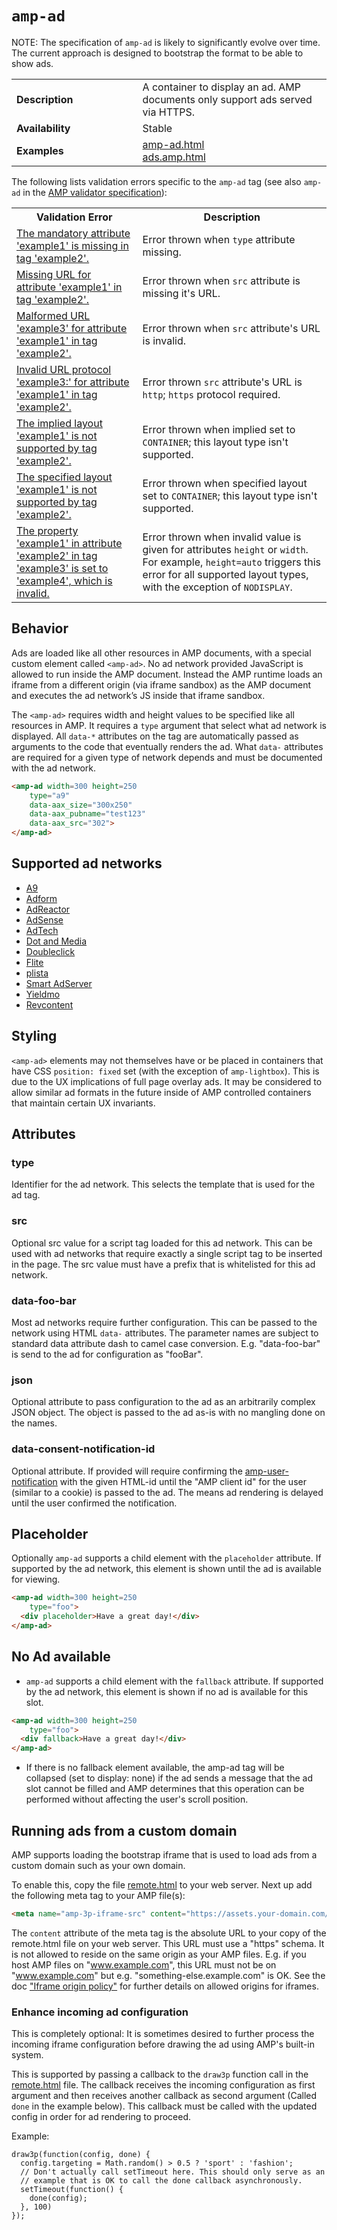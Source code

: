 # <a name="amp-ad"></a> `amp-ad`

NOTE: The specification of `amp-ad` is likely to significantly evolve over time. The current approach is designed to bootstrap the format to be able to show ads.

<!---
Copyright 2015 The AMP HTML Authors. All Rights Reserved.

Licensed under the Apache License, Version 2.0 (the "License");
you may not use this file except in compliance with the License.
You may obtain a copy of the License at

      http://www.apache.org/licenses/LICENSE-2.0

Unless required by applicable law or agreed to in writing, software
distributed under the License is distributed on an "AS-IS" BASIS,
WITHOUT WARRANTIES OR CONDITIONS OF ANY KIND, either express or implied.
See the License for the specific language governing permissions and
limitations under the License.
-->

<table>
  <tr>
    <td width="40%"><strong>Description</strong></td>
    <td>A container to display an ad. AMP documents only support ads served via HTTPS.</td>
  </tr>
  <tr>
    <td width="40%"><strong>Availability</strong></td>
    <td>Stable</td>
  </tr>
  <tr>
    <td width="40%"><strong>Examples</strong></td>
    <td><a href="https://amp-by-example.appspot.com/amp-ad.html">amp-ad.html</a><br /><a href="https://github.com/ampproject/amphtml/blob/master/examples/ads.amp.html">ads.amp.html</a></td>
  </tr>
</table>

The following lists validation errors specific to the `amp-ad` tag
(see also `amp-ad` in the [AMP validator specification](https://github.com/ampproject/amphtml/blob/master/validator/validator.protoascii)):

<table>
  <tr>
    <th width="40%"><strong>Validation Error</strong></th>
    <th>Description</th>
  </tr>
  <tr>
    <td width="40%"><a href="https://www.ampproject.org/docs/reference/validation_errors.html#mandatory-attribute-missing">The mandatory attribute 'example1' is missing in tag 'example2'.</a></td>
    <td>Error thrown when <code>type</code> attribute missing.</td>
  </tr>
  <tr>
    <td width="40%"><a href="https://www.ampproject.org/docs/reference/validation_errors.html#missing-url">Missing URL for attribute 'example1' in tag 'example2'.</a></td>
    <td>Error thrown when <code>src</code> attribute is missing it's URL.</td>
  </tr>
  <tr>
  <td width="40%"><a href="https://www.ampproject.org/docs/reference/validation_errors.html#invalid-url">Malformed URL 'example3' for attribute 'example1' in tag 'example2'.</a></td>
    <td>Error thrown when <code>src</code> attribute's URL is invalid.</td>
  </tr>
  <tr>
    <td width="40%"><a href="https://www.ampproject.org/docs/reference/validation_errors.html#invalid-url-protocol">Invalid URL protocol 'example3:' for attribute 'example1' in tag 'example2'.</a></td>
    <td>Error thrown <code>src</code> attribute's URL is <code>http</code>; <code>https</code> protocol required.</td>
  </tr>
  <tr>
    <td width="40%"><a href="https://www.ampproject.org/docs/reference/validation_errors.html#implied-layout-isnt-supported-by-amp-tag">The implied layout 'example1' is not supported by tag 'example2'.</a></td>
    <td>Error thrown when implied set to <code>CONTAINER</code>; this layout type isn't supported.</td>
  </tr>
  <tr>
    <td width="40%"><a href="https://www.ampproject.org/docs/reference/validation_errors.html#specified-layout-isnt-supported-by-amp-tag">The specified layout 'example1' is not supported by tag 'example2'.</a></td>
    <td>Error thrown when specified layout set to <code>CONTAINER</code>; this layout type isn't supported.</td>
  </tr>
  <tr>
    <td width="40%"><a href="https://www.ampproject.org/docs/reference/validation_errors.html#invalid-property-value">The property 'example1' in attribute 'example2' in tag 'example3' is set to 'example4', which is invalid.</a></td>
    <td>Error thrown when invalid value is given for attributes <code>height</code> or <code>width</code>. For example, <code>height=auto</code> triggers this error for all supported layout types, with the exception of <code>NODISPLAY</code>.</td>
  </tr>
</table>

## Behavior

Ads are loaded like all other resources in AMP documents, with a special
custom element called `<amp-ad>`. No ad network provided JavaScript is allowed to run inside the AMP document. Instead the AMP runtime loads an iframe from a
different origin (via iframe sandbox) as the AMP document and executes the ad
network’s JS inside that iframe sandbox.

The `<amp-ad>` requires width and height values to be specified like all
resources in AMP. It requires a `type` argument that select what ad network is displayed. All `data-*` attributes on the tag are automatically passed as arguments to the code that eventually renders the ad. What `data-` attributes are required for a given type of network depends and must be documented with the ad network.

```html
<amp-ad width=300 height=250
    type="a9"
    data-aax_size="300x250"
    data-aax_pubname="test123"
    data-aax_src="302">
</amp-ad>
```

## Supported ad networks

- [A9](../ads/a9.md)
- [Adform](../ads/adform.md)
- [AdReactor](../ads/adreactor.md)
- [AdSense](../ads/adsense.md)
- [AdTech](../ads/adtech.md)
- [Dot and Media](../ads/dotandads.md)
- [Doubleclick](../ads/doubleclick.md)
- [Flite](../ads/flite.md)
- [plista](../ads/plista.md)
- [Smart AdServer](../ads/smartadserver.md)
- [Yieldmo](../ads/yieldmo.md)
- [Revcontent](../ads/revcontent.md)

## Styling

`<amp-ad>` elements may not themselves have or be placed in containers that have CSS `position: fixed` set (with the exception of `amp-lightbox`).
This is due to the UX implications of full page overlay ads. It may be considered to allow similar ad formats in the future inside of AMP controlled containers that maintain certain UX invariants.

## Attributes

### type

Identifier for the ad network. This selects the template that is used for the ad tag.

### src

Optional src value for a script tag loaded for this ad network. This can be used with ad networks that require exactly a single script tag to be inserted in the page. The src value must have a prefix that is whitelisted for this ad network.

### data-foo-bar

Most ad networks require further configuration. This can be passed to the network using HTML `data-` attributes. The parameter names are subject to standard data attribute dash to camel case conversion. E.g. "data-foo-bar" is send to the ad for configuration as "fooBar".

### json

Optional attribute to pass configuration to the ad as an arbitrarily complex JSON object. The object is passed to the ad as-is with no mangling done on the names.

### data-consent-notification-id

Optional attribute. If provided will require confirming the [amp-user-notification](../extensions/amp-user-notification/amp-user-notification.md) with the given HTML-id until the "AMP client id" for the user (similar to a cookie) is passed to the ad. The means ad rendering is delayed until the user confirmed the notification.

## Placeholder

Optionally `amp-ad` supports a child element with the `placeholder` attribute. If supported by the ad network, this element is shown until the ad is available for viewing.
```html
<amp-ad width=300 height=250
    type="foo">
  <div placeholder>Have a great day!</div>
</amp-ad>
```

## No Ad available
- `amp-ad` supports a child element with the `fallback` attribute. If supported by the ad network, this element is shown if no ad is available for this slot.
```html
<amp-ad width=300 height=250
    type="foo">
  <div fallback>Have a great day!</div>
</amp-ad>
```

- If there is no fallback element available, the amp-ad tag will be collapsed (set to display: none) if the ad sends a message that the ad slot cannot be filled and AMP determines that this operation can be performed without affecting the user's scroll position.

## Running ads from a custom domain

AMP supports loading the bootstrap iframe that is used to load ads from a custom domain such as your own domain.

To enable this, copy the file [remote.html](../3p/remote.html) to your web server. Next up add the following meta tag to your AMP file(s):

```html
<meta name="amp-3p-iframe-src" content="https://assets.your-domain.com/path/to/remote.html">
```

The `content` attribute of the meta tag is the absolute URL to your copy of the remote.html file on your web server. This URL must use a "https" schema. It is not allowed to reside on the same origin as your AMP files. E.g. if you host AMP files on "www.example.com", this URL must not be on "www.example.com" but e.g. "something-else.example.com" is OK. See the doc ["Iframe origin policy"](../spec/amp-iframe-origin-policy.md) for further details on allowed origins for iframes.

### Enhance incoming ad configuration

This is completely optional: It is sometimes desired to further process the incoming iframe configuration before drawing the ad using AMP's built-in system.

This is supported by passing a callback to the `draw3p` function call in the [remote.html](../3p/remote.html) file. The callback receives the incoming configuration as first argument and then receives another callback as second argument (Called `done` in the example below). This callback must be called with the updated config in order for ad rendering to proceed.

Example:

```JS
draw3p(function(config, done) {
  config.targeting = Math.random() > 0.5 ? 'sport' : 'fashion';
  // Don't actually call setTimeout here. This should only serve as an
  // example that is OK to call the done callback asynchronously.
  setTimeout(function() {
    done(config);
  }, 100)
});
```
